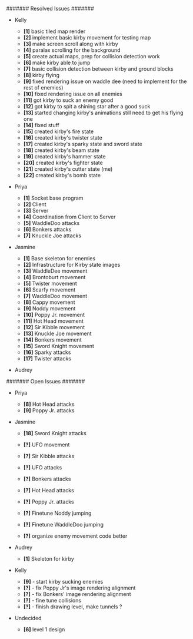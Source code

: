 ####### Resolved Issues #######

- Kelly
	- **[1]** basic tiled map render
	- **[2]** implement basic kirby movement for testing map
	- **[3]** make screen scroll along with kirby
	- **[4]** paralax scrolling for the background
	- **[5]** create actual maps, prep for collision detection work
	- **[6]** make kirby able to jump
	- **[7]** basic collision detection between kirby and ground blocks
	- **[8]** kirby flying
	- **[9]** fixed rendering issue on waddle dee (need to implement for the rest of enemies)
	- **[10]** fixed rendering issue on all enemies
	- **[11]** got kirby to suck an enemy good
	- **[12]** got kirby to spit a shining star after a good suck
	- **[13]** started changing kirby's animations still need to get his flying one
	- **[14]** fixed stuff
	- **[15]** created kirby's fire state
	- **[16]** created kirby's twister state
	- **[17]** created kirby's sparky state and sword state
	- **[18]** created kirby's beam state
	- **[19]** created kirby's hammer state
	- **[20]** created kirby's fighter state
	- **[21]** created kirby's cutter state (me)
	- **[22]** created kirby's bomb state

- Priya
	- **[1]** Socket base program
	- **[2]** Client
	- **[3]** Server
	- **[4]** Coordination from Client to Server
	- **[5]** WaddleDoo attacks
	- **[6]** Bonkers attacks
	- **[7]** Knuckle Joe attacks
	
- Jasmine
	- **[1]**  Base skeleton for enemies
	- **[2]**  Infrastructure for Kirby state images
	- **[3]**  WaddleDee movement
	- **[4]**  Brontoburt movement
	- **[5]**  Twister movement
	- **[6]**  Scarfy movement
	- **[7]**  WaddleDoo movement
	- **[8]**  Cappy movement
	- **[9]**  Noddy movement
	- **[10]** Poppy Jr. movement
	- **[11]** Hot Head movement
	- **[12]** Sir Kibble movement
	- **[13]** Knuckle Joe movement
	- **[14]** Bonkers movement
	- **[15]** Sword Knight movement
	- **[16]** Sparky attacks
	- **[17]** Twister attacks
	
- Audrey

####### Open Issues #######

- Priya
	- **[8]** Hot Head attacks
	- **[9]** Poppy Jr. attacks
	

- Jasmine
	- **[18]** Sword Knight attacks
	- **[?]** UFO movement
	- **[?]** Sir Kibble attacks

	- **[?]** UFO attacks
	- **[?]** Bonkers attacks
	- **[?]** Hot Head attacks
	- **[?]** Poppy Jr. attacks
	- **[?]** Finetune Noddy jumping
	- **[?]** Finetune WaddleDoo jumping
	- **[?]** organize enemy movement code better

- Audrey
	- **[1]** Skeleton for kirby

- Kelly
	- **[9]** - start kirby sucking enemies
	- **[?]** - fix Poppy Jr's image rendering alignment
	- **[?]** - fix Bonkers' image rendering alignment
	- **[?]** - fine tune collisions
	- **[?]** - finish drawing level, make tunnels ?
	

- Undecided
	- **[6]** level 1 design

